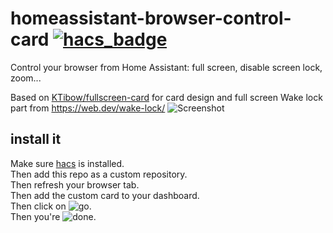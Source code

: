 # homeassistant-browser-control-card [![hacs_badge](https://img.shields.io/badge/custom%20repo%20on-hacs-%2303a9f4.svg?style=flat-square)](https://hacs.xyz/)
Control your browser from Home Assistant: full screen, disable screen lock, zoom...

Based on [KTibow/fullscreen-card]( https://github.com/KTibow/fullscreen-card ) for card design and full screen
Wake lock part from https://web.dev/wake-lock/
![Screenshot](/fscreen.png)  

## install it
Make sure [hacs](https://hacs.xyz/) is installed.  
Then add this repo as a custom repository.  
Then refresh your browser tab.  
Then add the custom card to your dashboard.  
Then click on ![go](https://img.shields.io/badge/-Go-%23888888.svg?style=flat-square).  
Then you're ![done](https://img.shields.io/badge/-done-green.svg?style=flat-square).  

